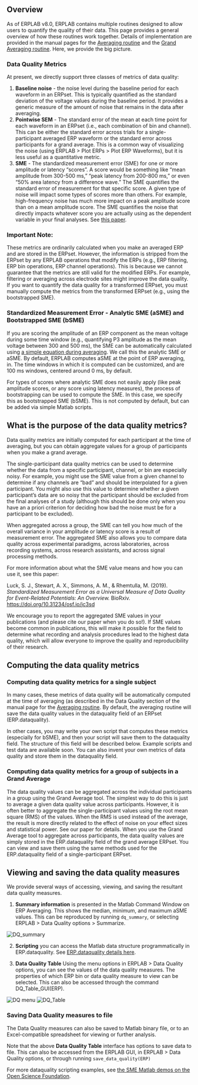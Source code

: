## Overview
As of ERPLAB v8.0, ERPLAB contains multiple routines designed to allow users to quantify the quality of their data. This page provides a general overview of how these routines work together. Details of implementation are provided in the manual pages for the [Averaging routine](https://github.com/lucklab/erplab/wiki/Computing-Averaged-ERPs#data-quality-measures) and the [Grand Averaging routine](https://github.com/lucklab/erplab/wiki/Averaging-Across-ERPSETS-(Creating-Grand-Averages)#grand-average-data-quality). Here, we provide the big picture.

### Data Quality Metrics
At present, we directly support three classes of metrics of data quality:
1. **Baseline noise** - the noise level during the baseline period for each waveform in an ERPset. This is typically quantified as the standard deviation of the voltage values during the baseline period. It provides a generic measure of the amount of noise that remains in the data after averaging.
2. **Pointwise SEM** - The standard error of the mean at each time point for each waveform in an ERPset (i.e., each combination of bin and channel). This can be either the standard error across trials for a single-participant averaged ERP waveform or the standard error across participants for a grand average. This is a common way of visualizing the noise (using ERPLAB > Plot ERPs > Plot ERP Waveforms), but it is less useful as a quantitative metric.
3. **SME** - The standardized measurement error (SME) for one or more amplitude or latency “scores”. A score would be something like “mean amplitude from 300-500 ms,” “peak latency from 200-800 ms,” or even “50% area latency from a difference wave.” The SME quantifies the standard error of measurement for that specific score. A given type of noise will impact some types of scores more than others. For example, high-frequency noise has much more impact on a peak amplitude score than on a mean amplitude score. The SME quantifies the noise that directly impacts whatever score you are actually using as the dependent variable in your final analyses. See [this paper](https://doi.org/10.31234/osf.io/jc3sd).

### Important Note:
These metrics are ordinarily calculated when you make an averaged ERP and are stored in the ERPset. However, the information is stripped from the ERPset by any ERPLAB operations that modify the ERPs (e.g., ERP filtering, ERP bin operations, ERP channel operations). This is because we cannot guarantee that the metrics are still valid for the modified ERPs. For example, filtering or averaging across electrode sites might improve the data quality. If you want to quantify the data quality for a transformed ERPset, you must manually compute the metrics from the transformed ERPset (e.g., using the bootstrapped SME).

### Standardized Measurement Error - Analytic SME (aSME) and Bootstrapped SME (bSME)
If you are scoring the amplitude of an ERP component as the mean voltage during some time window (e.g., quantifying P3 amplitude as the mean voltage between 300 and 500 ms), the SME can be automatically calculated using [a simple equation during averaging](https://doi.org/10.31234/osf.io/jc3sd). We call this the analytic SME or aSME. By default, ERPLAB computes aSME at the point of ERP averaging, in. The time windows in which it is computed can be customized, and are 100 ms windows, centered around 0 ms, by default.

For types of scores where analytic SME does not easily apply (like peak amplitude scores, or any score using latency measures), the process of bootstrapping can be used to compute the SME. In this case, we specify this as bootstrapped SME (bSME). This is not computed by default, but can be added via simple Matlab scripts.


## What is the purpose of the data quality metrics?
Data quality metrics are initially computed for each participant at the time of averaging, but you can obtain aggregate values for a group of participants when you make a grand average. 

The single-participant data quality metrics can be used to determine whether the data from a specific participant, channel, or bin are especially noisy. For example, you might use the SME value from a given channel to determine if any channels are “bad” and should be interpolated for a given participant. You might also use this value to determine whether a given participant’s data are so noisy that the participant should be excluded from the final analyses of a study (although this should be done only when you have an a priori criterion for deciding how bad the noise must be for a participant to be excluded).

When aggregated across a group, the SME can tell you how much of the overall variance in your amplitude or latency score is a result of measurement error. The aggregated SME also allows you to compare data quality across experimental paradigms, across laboratories, across recording systems, across research assistants, and across signal processing methods.

For more information about what the SME value means and how you can use it, see  this paper:

Luck, S. J., Stewart, A. X., Simmons, A. M., & Rhemtulla, M. (2019). _Standardized Measurement Error as a Universal Measure of Data Quality for Event-Related Potentials: An Overview._ BioRxiv. https://doi.org/10.31234/osf.io/jc3sd

We encourage you to report the aggregated SME values in your publications (and please cite our paper when you do so!). If SME values become common in publications, this will make it possible for the field to determine what recording and analysis procedures lead to the highest data quality, which will allow everyone to improve the quality and reproducibility of their research.

## Computing the data quality metrics
### Computing data quality metrics for a single subject
In many cases, these metrics of data quality will be automatically computed at the time of averaging (as described in the Data Quality section of the manual page for the [Averaging routine](https://github.com/lucklab/erplab/wiki/Computing-Averaged-ERPs). By default, the averaging routine will save the data quality values in the dataquality field of an ERPset (ERP.dataquality). 

In other cases, you may write your own script that computes these metrics (especially for bSME), and then your script will save them to the dataquality field. The structure of this field will be described below. Example scripts and test data are available soon. You can also invent your own metrics of data quality and store them in the dataquality field.

### Computing data quality metrics for a group of subjects in a Grand Average
The data quality values can be aggregated across the individual participants in a group using the Grand Average tool. The simplest way to do this is just to average a given data quality value across participants. However, it is often better to aggregate the single-participant values using the root mean square (RMS) of the values. When the RMS is used instead of the average, the result is more directly related to the effect of noise on your effect sizes and statistical power. See our paper for details.
When you use the Grand Average tool to aggregate across participants, the data quality values are simply stored in the ERP.dataquality field of the grand average ERPset. You can view and save them using the same methods used for the ERP.dataquality field of a single-participant ERPset.


## Viewing and saving the data quality measures
We provide several ways of accessing, viewing, and saving the resultant data quality measures.
1. **Summary information** is presented in the Matlab Command Window on ERP Averaging. This shows the median, minimum, and maximum aSME values. This can be reproduced by running `dq_summary`, or selecting ERPLAB > Data Quality options > Summarize.

![DQ_summary](https://user-images.githubusercontent.com/5137405/78289219-ab100a80-74d6-11ea-9cd8-b7549aece81c.png)

2. **Scripting** you can access the Matlab data structure programmatically in ERP.dataquality. See [ERP.dataquality details here](https://github.com/lucklab/erplab/wiki/Data-Quality-Measures---advanced).

3. **Data Quality Table** Using the menu options in ERPLAB > Data Quality options, you can see the values of the data quality measures. The properties of which ERP bin or data quality measure to view can be selected. This can also be accessed through the command DQ_Table_GUI(ERP).

![DQ menu](https://user-images.githubusercontent.com/5137405/77691887-e8b6e580-6f62-11ea-9eb7-1ee73effe764.png)
![DQ_Table](https://user-images.githubusercontent.com/5137405/78285997-9da65080-74d5-11ea-90d2-acebb02842c1.png)

### Saving Data Quality measures to file
The Data Quality measures can also be saved to Matlab binary file, or to an Excel-compatible spreadsheet for viewing or further analysis.

Note that the above **Data Quality Table** interface has options to save data to file. This can also be accessed from the ERPLAB GUI, in ERPLAB > Data Quality options, or through running  `save_data_quality(ERP)`

For more dataquality scripting examples, see [the SME Matlab demos on the Open Science Foundation](https://osf.io/a4huc/).
